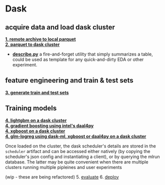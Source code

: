 # Dask

## acquire data and load dask cluster
**[1. remote archive to local parquet](#1.%20remote%20archive%20to%20local%20parquet.ipynb)**<br>
**[2. parquet to dask cluster](#2.%20parquet%20to%20dask%20cluster.ipynb)**<br>
* **[describe.py](#describe.py)** a fire-and-forget utility that simply summarizes a table, could be used as template for any quick-and-dirty EDA or other experiment.<br>

## feature engineering and train & test sets
**[3. generate train and test sets](#3.%20generate%20train%20and%20test%20sets.ipynb)**<br>

## Training models
**[4. lightgbm on a dask cluster](#4.%20lightgbm%20on%20dask%20cluster.ipynb)**<br>
**[4. gradient boosting using intel's daal4py](#4.%20lightgbm%20on%20dask%20cluster.ipynb)**<br>
**[4. xgboost on a dask cluster](#4.%20lightgbm%20on%20dask%20cluster.ipynb)**<br>
**[4. glm-logreg using dask-ml, xgboost or daal4py on a dask cluster](#4.%20lightgbm%20on%20dask%20cluster.ipynb)**<br>

Once loaded on the cluster, the dask scheduler's details are stored
in the `scheduler` artifact and can be accessed either natively (by copying the scheduler's json config and instantiating a client), or by querying the mlrun database.  The latter may be quite convenient when there are multiple clusters running multiple pipleines and user experiments

(wip - these are being refactored)
5. [evaluate]()
6. [deploy]()